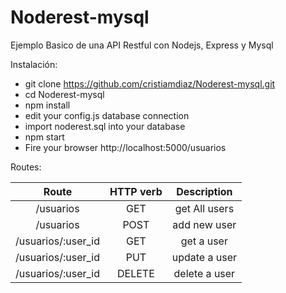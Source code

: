 # Noderest-mysql
Ejemplo Basico de una API Restful con Nodejs, Express y Mysql


Instalación:

- git clone https://github.com/cristiamdiaz/Noderest-mysql.git
- cd Noderest-mysql
- npm install
- edit your config.js database connection 
- import noderest.sql into your database
- npm start
- Fire your browser http://localhost:5000/usuarios


Routes:


|        Route       | HTTP verb |        Description       |
|:------------------:|:---------:|:------------------------:|
| /usuarios          | GET       | get All users            |
| /usuarios          | POST      | add new user             |
| /usuarios/:user_id | GET       | get a user               |
| /usuarios/:user_id | PUT       | update a user            |
| /usuarios/:user_id | DELETE    | delete a user            |
